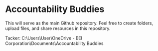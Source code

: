 # Accountability Buddies

This will serve as the main Github repository. Feel free to create folders, upload files, and share resources in this repository.

Tacker:
C:\Users\User\OneDrive - EEI Corporation\Documents\Accountability Buddies
